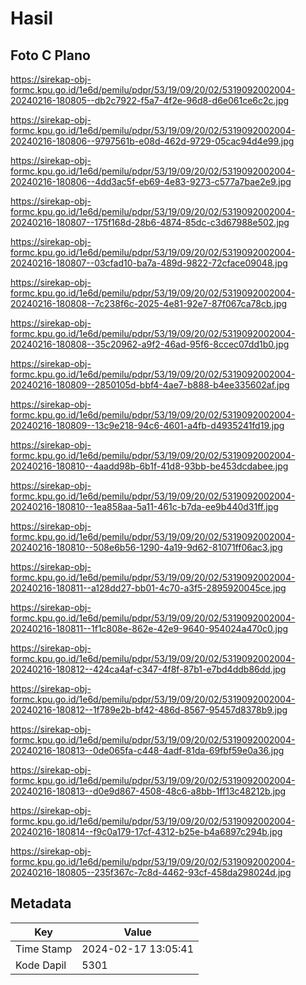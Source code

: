 # Hasil

## Foto C Plano

https://sirekap-obj-formc.kpu.go.id/1e6d/pemilu/pdpr/53/19/09/20/02/5319092002004-20240216-180805--db2c7922-f5a7-4f2e-96d8-d6e061ce6c2c.jpg

https://sirekap-obj-formc.kpu.go.id/1e6d/pemilu/pdpr/53/19/09/20/02/5319092002004-20240216-180806--9797561b-e08d-462d-9729-05cac94d4e99.jpg

https://sirekap-obj-formc.kpu.go.id/1e6d/pemilu/pdpr/53/19/09/20/02/5319092002004-20240216-180806--4dd3ac5f-eb69-4e83-9273-c577a7bae2e9.jpg

https://sirekap-obj-formc.kpu.go.id/1e6d/pemilu/pdpr/53/19/09/20/02/5319092002004-20240216-180807--175f168d-28b6-4874-85dc-c3d67988e502.jpg

https://sirekap-obj-formc.kpu.go.id/1e6d/pemilu/pdpr/53/19/09/20/02/5319092002004-20240216-180807--03cfad10-ba7a-489d-9822-72cface09048.jpg

https://sirekap-obj-formc.kpu.go.id/1e6d/pemilu/pdpr/53/19/09/20/02/5319092002004-20240216-180808--7c238f6c-2025-4e81-92e7-87f067ca78cb.jpg

https://sirekap-obj-formc.kpu.go.id/1e6d/pemilu/pdpr/53/19/09/20/02/5319092002004-20240216-180808--35c20962-a9f2-46ad-95f6-8ccec07dd1b0.jpg

https://sirekap-obj-formc.kpu.go.id/1e6d/pemilu/pdpr/53/19/09/20/02/5319092002004-20240216-180809--2850105d-bbf4-4ae7-b888-b4ee335602af.jpg

https://sirekap-obj-formc.kpu.go.id/1e6d/pemilu/pdpr/53/19/09/20/02/5319092002004-20240216-180809--13c9e218-94c6-4601-a4fb-d4935241fd19.jpg

https://sirekap-obj-formc.kpu.go.id/1e6d/pemilu/pdpr/53/19/09/20/02/5319092002004-20240216-180810--4aadd98b-6b1f-41d8-93bb-be453dcdabee.jpg

https://sirekap-obj-formc.kpu.go.id/1e6d/pemilu/pdpr/53/19/09/20/02/5319092002004-20240216-180810--1ea858aa-5a11-461c-b7da-ee9b440d31ff.jpg

https://sirekap-obj-formc.kpu.go.id/1e6d/pemilu/pdpr/53/19/09/20/02/5319092002004-20240216-180810--508e6b56-1290-4a19-9d62-81071ff06ac3.jpg

https://sirekap-obj-formc.kpu.go.id/1e6d/pemilu/pdpr/53/19/09/20/02/5319092002004-20240216-180811--a128dd27-bb01-4c70-a3f5-2895920045ce.jpg

https://sirekap-obj-formc.kpu.go.id/1e6d/pemilu/pdpr/53/19/09/20/02/5319092002004-20240216-180811--1f1c808e-862e-42e9-9640-954024a470c0.jpg

https://sirekap-obj-formc.kpu.go.id/1e6d/pemilu/pdpr/53/19/09/20/02/5319092002004-20240216-180812--424ca4af-c347-4f8f-87b1-e7bd4ddb86dd.jpg

https://sirekap-obj-formc.kpu.go.id/1e6d/pemilu/pdpr/53/19/09/20/02/5319092002004-20240216-180812--1f789e2b-bf42-486d-8567-95457d8378b9.jpg

https://sirekap-obj-formc.kpu.go.id/1e6d/pemilu/pdpr/53/19/09/20/02/5319092002004-20240216-180813--0de065fa-c448-4adf-81da-69fbf59e0a36.jpg

https://sirekap-obj-formc.kpu.go.id/1e6d/pemilu/pdpr/53/19/09/20/02/5319092002004-20240216-180813--d0e9d867-4508-48c6-a8bb-1ff13c48212b.jpg

https://sirekap-obj-formc.kpu.go.id/1e6d/pemilu/pdpr/53/19/09/20/02/5319092002004-20240216-180814--f9c0a179-17cf-4312-b25e-b4a6897c294b.jpg

https://sirekap-obj-formc.kpu.go.id/1e6d/pemilu/pdpr/53/19/09/20/02/5319092002004-20240216-180805--235f367c-7c8d-4462-93cf-458da298024d.jpg


## Metadata

| Key        | Value               |
| ---------- | ------------------- |
| Time Stamp | 2024-02-17 13:05:41 |
| Kode Dapil | 5301                |



